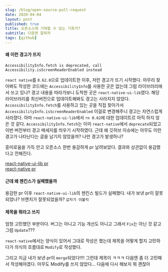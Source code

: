 ```yaml
---
slug: /blog/open-source-pull-request
date: 2020-04-04
layout: post
published: true
title: 오픈소스에 기여할 수 있는 기회가?
subtitle: 다음엔 잘하자
tags: [github]
---
```


#### 왜 이런 경고가 뜨지

```
AccessibilityInfo.fetch is deprecated, call Accessibility.isScreenReaderEnabled instead
```

`react native`를 `0.62.0`으로 업데이트한 이후, 저런 경고가 뜨기 시작했다.
아무리 찾아봐도 작성한 코드에는 `AccessibilityInfo`를 사용한 곳은 없는데 그럼 라이브러리에서 쓰고 있나?
경고 내용을 따라가보니 도착한 곳은 `react-native-ui-lib`였다.
해당 라이브러리를 최신버전으로 업데이트해봐도 경고는 사라지지 않았다.
`AccessibilityInfo.fetch`를 사용하고 있는 곳을 직접 찾아가서 `AccessibilityInfo.isScreenReaderEnabled` 이걸로 변경해주니 경고는 자연스럽게 사라졌다.
아마 `react-native-ui-lib`에서 `rn 0.62`에 대한 업데이트르 아직 하지 않은 것 같다. `AccessibilityInfo.fetch`는 이미 `react-native`에서 `deprecate`되었고 이번 버전부터 경고 메세지를 띄우기 시작하였다.
근데 왜 깃허브 이슈에는 아무도 이런 경고가 나타난다는 글을 남기지 않았을까? 나만 경고가 발생하나?

흥미로움을 가득 안고 오픈소스 한번 용감하게 pr 날려보았다. 결과와 상관없이 용감했다고 전해진다.

[react-native-ui-lib pr](https://github.com/wix/react-native-ui-lib/pull/732)  
[react-native pr](https://github.com/facebook/react-native/pull/28514)

#### 근데 왜 젠킨스가 실패했을까

용감한 pr 이후 `react-native-ui-lib`의 젠킨스 빌드가 실패했다. 내가 보낸 pr이 잘못되었나? 브랜치가 잘못되었을까? `갑자기 이불킥`

#### 제목을 뭐라고 쓰지

엄청 고민했던 부분이다. 버그는 아니고 기능 개선도 아니고 그래서 `Fix`는 아닌 것 같고 그럼 `Update`???

`react-native`에서는 양식이 있어서 그대로 작성은 했는데 제목을 어떻게 할지 고민하다가 의식의 흐름대로 `Modify`로 작성했다.

그리고 지금 내가 보낸 pr이 `merge`되었다!!!!
그런데 제목이 ㅋㅋㅋ 다음엔 좀 더 고민해서 작성해야겠다. 아무도 Modify를 쓰지 않았다...
다음에 다시 해보지 뭐 괜찮아
